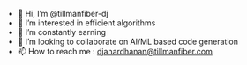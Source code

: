- 👋 Hi, I’m @tillmanfiber-dj
- 👀 I’m interested in efficient algorithms
- 🌱 I’m constantly earning
- 💞️ I’m looking to collaborate on AI/ML based code generation
- 📫 How to reach me : djanardhanan@tillmanfiber.com

<!---
tillmanfiber-dj/tillmanfiber-dj is a ✨ special ✨ repository because its `README.md` (this file) appears on your GitHub profile.
You can click the Preview link to take a look at your changes.
--->
